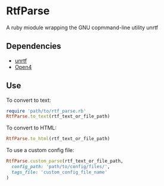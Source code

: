 # RtfParse
A ruby miodule wrapping the GNU copmmand-line utility unrtf

## Dependencies
- [unrtf](https://www.gnu.org/software/unrtf/)
- [Open4](https://github.com/ahoward/open4)

## Use

To convert to text:

```ruby
require 'path/to/rtf_parse.rb'
RtfParse.to_text(rtf_text_or_file_path)
```

To convert to HTML:

```ruby
RtfParse.to_html(rtf_text_or_file_path)
```

To use a custom config file:

```ruby
RtfParse.custom_parse(rtf_text_or_file_path,
  config_path: 'path/to/config/files/',
  tags_file: 'custom_config_file_name'
)
```
